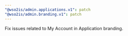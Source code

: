 ```yaml
---
"@wso2is/admin.applications.v1": patch
"@wso2is/admin.branding.v1": patch
---
```


Fix issues related to My Account in Application branding.
